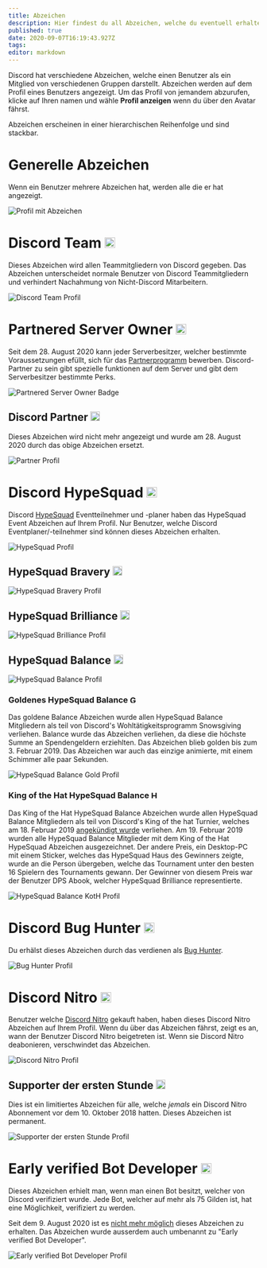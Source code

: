 ```yaml
---
title: Abzeichen
description: Hier findest du all Abzeichen, welche du eventuell erhalten kannst
published: true
date: 2020-09-07T16:19:43.927Z
tags: 
editor: markdown
---
```


Discord hat verschiedene Abzeichen, welche einen Benutzer als ein Mitglied von verschiedenen Gruppen darstellt. Abzeichen werden auf dem Profil eines Benutzers angezeigt. Um das Profil von jemandem abzurufen, klicke auf Ihren namen und wähle **Profil anzeigen** wenn du über den Avatar fährst.

Abzeichen erscheinen in einer hierarchischen Reihenfolge und sind stackbar.

# Generelle Abzeichen
Wenn ein Benutzer mehrere Abzeichen hat, werden alle die er hat angezeigt.

![Profil mit Abzeichen](/uploads/badges/badges_profile.png "Eine generelle übersicht von Abzeichen")

# Discord Team <img src="/uploads/badges/staff_badge.png" alt="Discord Team Abzeichen" width="21" height="21" />
Dieses Abzeichen wird allen Teammitgliedern von Discord gegeben. Das Abzeichen unterscheidet normale Benutzer von Discord Teammitgliedern und verhindert Nachahmung von Nicht-Discord Mitarbeitern.

![Discord Team Profil](/uploads/badges/staff_badge_profile.png "Das Abzeichen eines Teammitglieds")

# Partnered Server Owner <img src="/uploads/badges/new_partner_badge.png" alt="Partnered Server Owner" width="21" height="21" />
Seit dem 28. August 2020 kann jeder Serverbesitzer, welcher bestimmte Voraussetzungen efüllt, sich für das [Partnerprogramm](/partner) bewerben.
Discord-Partner zu sein gibt spezielle funktionen auf dem Server und gibt dem Serverbesitzer bestimmte Perks.

![Partnered Server Owner Badge](/uploads/badges/new_partner_badge_profile.png "Ein 'Partnered Server Owner' Abzeichen")

## Discord Partner <img src="/uploads/badges/partner_badge.png" alt="Discord Partner Abzeichen" width="19" height="19" />
Dieses Abzeichen wird nicht mehr angezeigt und wurde am 28. August 2020 durch das obige Abzeichen ersetzt.

![Partner Profil](/uploads/badges/partner_badge_profile.png "Das alte 'Discord Partner' Abzeichen")

# Discord HypeSquad <img src="/uploads/badges/hypesquad_badge.png" alt="HypeSquad Abzeichen" width="21" height="21" />
Discord [HypeSquad](/hypesquad) Eventteilnehmer und -planer haben das HypeSquad Event Abzeichen auf Ihrem Profil. Nur Benutzer, welche Discord Eventplaner/-teilnehmer sind können dieses Abzeichen erhalten.

![HypeSquad Profil](/uploads/badges/hypesquad_badge_profile.png "Das Abzeichen eines Eventplaners/-teilnehmers")

## HypeSquad Bravery <img src="/uploads/badges/bravery_badge.png" alt="HypeSquad Bravery Abzeichen" width="19" height="19" />

![HypeSquad Bravery Profil](/uploads/badges/bravery_badge_profile.png "Das Abzeichen eines HypeSquad Bravery Mitglieds")

## HypeSquad Brilliance <img src="/uploads/badges/brilliance_badge.png" alt="HypeSquad Brilliance Abzeichen" width="19" height="19" />

![HypeSquad Brilliance Profil](/uploads/badges/brilliance_badge_profile.png "Das Abzeichen eines HypeSquad Brilliance Mitglieds")

## HypeSquad Balance <img src="/uploads/badges/balance_badge.png" alt="HypeSquad Balance Abzeichen" width="19" height="19" />

![HypeSquad Balance Profil](/uploads/badges/balance_badge_profile.png "Das Abzeichen eines HypeSquad Balance Mitglieds")

### Goldenes HypeSquad Balance <img src="/uploads/badges/balance_gold_badge.png" alt="Goldenes HypeSquad Balance Abzeichen" width="15" height="15" />

Das goldene Balance Abzeichen wurde allen HypeSquad Balance Mitgliedern als teil von Discord's Wohltätigkeitsprogramm Snowsgiving verliehen. Balance wurde das Abzeichen verliehen, da diese die höchste Summe an Spendengeldern erziehlten. Das Abzeichen blieb golden bis zum 3. Februar 2019. Das Abzeichen war auch das einzige animierte, mit einem Schimmer alle paar Sekunden.

![HypeSquad Balance Gold Profil](/uploads/badges/balance_gold_badge_profile.png "Das goldene HypeSquad Balance abzeichen")

### King of the Hat HypeSquad Balance <img src="/uploads/badges/balance_koth_badge.png" alt="HypeSquad King of the Hat Balance Abzeichen" width="15" height="15" />

Das King of the Hat HypeSquad Balance Abzeichen wurde allen HypeSquad Balance Mitgliedern als teil von Discord's King of the hat Turnier, welches am 18. Februar 2019 [angekündigt wurde](https://medium.com/king-of-the-hat/hat-is-free-this-week-and-this-week-only-v-f9fa0987688b) verliehen. Am 19. Februar 2019 wurden alle HypeSquad Balance Mitglieder mit dem King of the Hat HypeSquad Abzeichen ausgezeichnet. Der andere Preis, ein Desktop-PC mit einem Sticker, welches das HypeSquad Haus des Gewinners zeigte, wurde an die Person übergeben, welche das Tournament unter den besten 16 Spielern des Tournaments gewann. Der Gewinner von diesem Preis war der Benutzer DPS Abook, welcher HypeSquad Brilliance representierte.

![HypeSquad Balance KotH Profil](/uploads/badges/balance_koth_badge_profile.png "Das King of the Hat HypeSquad Balance Abzeichen")

# Discord Bug Hunter <img src="/uploads/badges/bug_hunter_badge.png" alt="Bug Hunter Abzeichen" width="21" height="21" />
Du erhälst dieses Abzeichen durch das verdienen als [Bug Hunter](/bug-hunters).

![Bug Hunter Profil](/uploads/badges/bug_hunter_badge_profile.png "Das Bug Hunter Abzeichen")

# Discord Nitro <img src="/uploads/badges/nitro_badge.png" alt="Discord Nitro Abzeichen" width="21" height="21" />
Benutzer welche [Discord Nitro](/nitro) gekauft haben, haben dieses Discord Nitro Abzeichen auf Ihrem Profil. Wenn du über das Abzeichen fährst, zeigt es an, wann der Benutzer Discord Nitro beigetreten ist. Wenn sie Discord Nitro deabonieren, verschwindet das Abzeichen.

![Discord Nitro Profil](/uploads/badges/nitro_badge_profile.png "Das Discord Nitro Abzeichen")

## Supporter der ersten Stunde <img src="/uploads/badges/early_supporter_badge.png" alt="'Supporter der ersten Stunde' Abzeichen" width="19" height="19" />
Dies ist ein limitiertes Abzeichen für alle, welche *jemals* ein Discord Nitro Abonnement vor dem 10. Oktober 2018 hatten. Dieses Abzeichen ist permanent.

![Supporter der ersten Stunde Profil](/uploads/badges/early_supporter_badge_profile.png "Das 'Supporter der ersten Stunde' Abzeichen")

# Early verified Bot Developer <img src="/uploads/badges/verified_developer_badge.png" alt="Früher verifizierter Bot Entwickler Abzeichen" width="21" height="21" />
Dieses Abzeichen erhielt man, wenn man einen Bot besitzt, welcher von Discord verifiziert wurde.
Jede Bot, welcher auf mehr als 75 Gilden ist, hat eine Möglichkeit, verifiziert zu werden.

Seit dem 9. August 2020 ist es [nicht mehr möglich](https://github.com/discord/discord-api-docs/issues/1991) dieses Abzeichen zu erhalten. Das Abzeichen wurde ausserdem auch umbenannt zu "Early verified Bot Developer".

![Early verified Bot Developer Profil](/uploads/badges/verified_developer_badge_profile.png "Das 'Early verified Bot Developer' Abzeichen")